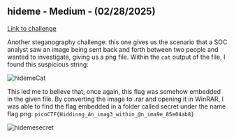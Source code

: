 ## hideme - Medium - (02/28/2025)
[Link to challenge](https://play.picoctf.org/practice/challenge/350?category=4&difficulty=2&page=1)

Another steganography challenge: this one gives us the scenario that a SOC analyst saw an image being sent back and forth between two people and wanted to investigate, giving us a png file.
Within the `cat` output of the file, I found this suspicious string:

![hidemeCat](https://i.imgur.com/m85mZZs.png)

This led me to believe that, once again, this flag was somehow embedded in the given file. By converting the image to .rar and opening it in WinRAR, I was able to find the flag embedded in a folder called secret under the name flag.png: `picoCTF{Hiddinng_An_imag3_within_@n_ima9e_85e04ab8}`

![hidemesecret](https://i.imgur.com/PzmJG5B.png)
